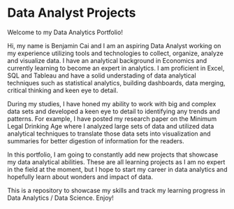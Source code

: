 # Data Analyst Projects

Welcome to my Data Analytics Portfolio!

Hi, my name is Benjamin Cai and I am an aspiring Data Analyst working on my experience utilizing tools and technologies to collect, organize, analyze and visualize data. I have an analytical background in Economics and currently learning to become an expert in analytics. 
I am proficient in Excel, SQL and Tableau and have a solid understading of data analytical techniques such as statistical analytics, building dashboards, data merging, critical thinking and keen eye to detail.

During my studies, I have honed my ability to work with big and complex data sets and developed a keen eye to detail to identifying any trends and patterns. For example, I have posted my research paper on the Minimum Legal Drinking Age where I analyzed large sets of data
and utilized data analytical techniques to translate those data sets into visualization and summaries for better digestion of information for the readers.

In this portfolio, I am going to constantly add new projects that showcase my data analytical abilities. These are all learning projects as I am no expert in the field at the moment, but I hope to start my career in data analytics and hopefully learn about wonders and impact
of data.

This is a repository to showcase my skills and track my learning progress in Data Analytics / Data Science. Enjoy!
